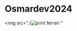 # Osmardev2024


<img src="./![print ferrari](https://github.com/osmarrodrigues2024/Osmardev2024/assets/167692322/1eb89f6b-5832-4fdd-9e76-0340e0682737)
"

